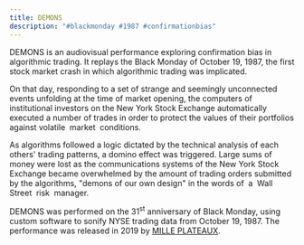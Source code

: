 ```yaml
---
title: DEMONS
description: "#blackmonday #1987 #confirmationbias"
---
```


DEMONS is an audiovisual performance exploring confirmation bias in algorithmic trading. It replays the Black Monday of October 19, 1987, the first stock market crash in which algorithmic trading was implicated.

On that day, responding to a set of strange and seemingly unconnected events unfolding at the time of market opening, the computers of institutional <COLBREAK>investors on the New York Stock Exchange automatically executed a number of trades in order to protect the values of their portfolios against volatile&#8192;market&#8192;conditions.

As algorithms followed a logic dictated by the technical analysis of each others' trading patterns, a domino effect was triggered. Large sums of money were lost as the communications systems of the New <COLBREAK>York Stock Exchange became overwhelmed by the amount of trading orders submitted by the algorithms, "demons of our own design" in the words of&#8192;a&#8192;Wall&#8192;Street&#8192;risk&#8192;manager.

<span class="dc-hide-on-small-landscape">DEMONS was performed on the 31<sup>st</sup> anniversary of Black Monday, using custom software to sonify NYSE trading data from October 19, 1987. The performance was released in 2019 by <a href="https://forceincmilleplateaux.bandcamp.com/album/flash-demons" target="_blank">MILLE PLATEAUX</a>.</span>
